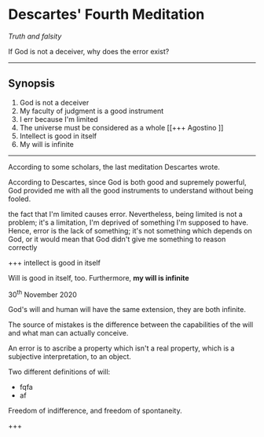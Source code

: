 # Descartes' Fourth Meditation

*Truth and falsity*

If God is not a deceiver, why does the error exist?

---

## Synopsis

1. God is not a deceiver
1. My faculty of judgment is a good instrument
1. I err because I'm limited
1. The universe must be considered as a whole \[\[+++ Agostino \]\]
1. Intellect is good in itself
1. My will is infinite

---

According to some scholars, the last meditation Descartes wrote.

According to Descartes, since God is both good and supremely powerful, God provided me with all the good instruments to understand without being fooled.

the fact that I'm limited causes error. Nevertheless, being limited is not a problem; it's a limitation, I'm deprived of something I'm supposed to have. Hence, error is the lack of something; it's not something which depends on God, or it would mean that God didn't give me something to reason correctly

+++ intellect is good in itself

Will is good in itself, too. Furthermore, **my will is infinite**

<p class="date">30<sup>th</sup> November 2020</p>

God's will and human will have the same extension, they are both infinite.

The source of mistakes is the difference between the capabilities of the will and what man can actually conceive.

An error is to ascribe a property which isn't a real property, which is a subjective interpretation, to an object.

Two different definitions of will:
- fqfa
- af

Freedom of indifference, and freedom of spontaneity.

+++